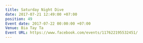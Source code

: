 ```yaml
---
title: Saturday Night Dive
date: 2017-07-21 12:49:00 +07:00
position: 49
Event date: 2017-07-22 00:00:00 +07:00
Venue: Bia Tay Ta
Event URL: https://www.facebook.com/events/117622195532451/
---
```


